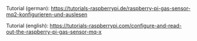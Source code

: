 

Tutorial (german): https://tutorials-raspberrypi.de/raspberry-pi-gas-sensor-mq2-konfigurieren-und-auslesen

Tutorial (english): https://tutorials-raspberrypi.com/configure-and-read-out-the-raspberry-pi-gas-sensor-mq-x
